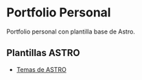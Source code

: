 
# Portfolio Personal

Portfolio personal con plantilla base de Astro.

## Plantillas ASTRO
- [Temas de ASTRO](https://astro.build/themes)
